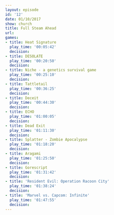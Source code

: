 ```yaml
---
layout: episode
id: '12'
date: 01/10/2017
show: church
title: Full Steam Ahead
url: 
games:
- title: Heat Signature
  play_time: '00:05:42'
  decision: 
- title: DESOLATE
  play_time: '00:20:50'
  decision: 
- title: Niche - a genetics survival game
  play_time: '00:25:10'
  decision: 
- title: Tattletail
  play_time: '00:36:25'
  decision: 
- title: Deceit
  play_time: '00:44:30'
  decision: 
- title: ECHO
  play_time: '01:00:05'
  decision: 
- title: Dead Exit
  play_time: '01:11:30'
  decision: 
- title: Splatter - Zombie Apocalypse
  play_time: '01:18:20'
  decision: 
- title: Aragami
  play_time: '01:25:50'
  decision: 
- title: Gorescript
  play_time: '01:31:42'
  decision: 
- title: 'Resident Evil: Operation Racoon City'
  play_time: '01:38:24'
  decision: 
- title: 'Marvel vs. Capcom: Infinite'
  play_time: '01:47:55'
  decision: 
---
```

